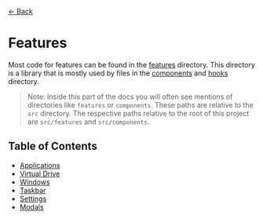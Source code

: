 [← Back](../README.md)

# Features

Most code for features can be found in the [features](../../src/features) directory. This directory is a library that is mostly used by files in the [components](../../src/components) and [hooks](../../src/hooks) directory.

> Note: Inside this part of the docs you will often see mentions of directories like `features` or `components`. These paths are relative to the `src` directory. The respective paths relative to the root of this project are `src/features` and `src/components`.

## Table of Contents

- [Applications](applications/README.md)
- [Virtual Drive](virtual-drive//README.md)
- [Windows](windows/README.md)
- [Taskbar](taskbar/README.md)
- [Settings](settings/README.md)
- [Modals](modals/README.md)
